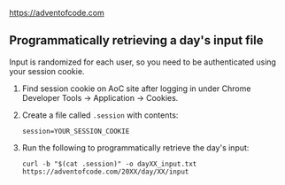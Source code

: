 https://adventofcode.com

## Programmatically retrieving a day's input file

Input is randomized for each user, so you need to be authenticated using your session cookie.

1. Find session cookie on AoC site after logging in under Chrome Developer
   Tools -> Application -> Cookies.
1. Create a file called `.session` with contents:

    ```shell
    session=YOUR_SESSION_COOKIE
    ```

1. Run the following to programmatically retrieve the day's input:

    ```shell
    curl -b "$(cat .session)" -o dayXX_input.txt https://adventofcode.com/20XX/day/XX/input
    ```
